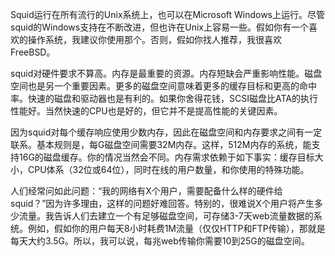 Squid运行在所有流行的Unix系统上，也可以在Microsoft Windows上运行。尽管squid的Windows支持在不断改进，但也许在Unix上容易一些。假如你有一个喜欢的操作系统，我建议你使用那个。否则，假如你找人推荐，我很喜欢FreeBSD。

squid对硬件要求不算高。内存是最重要的资源。内存短缺会严重影响性能。磁盘空间也是另一个重要因素。更多的磁盘空间意味着更多的缓存目标和更高的命中率。快速的磁盘和驱动器也是有利的。如果你舍得花钱，SCSI磁盘比ATA的执行性能好。当然快速的CPU也是好的，但它并不是提高性能的关键因素。

因为squid对每个缓存响应使用少数内存，因此在磁盘空间和内存要求之间有一定联系。基本规则是，每G磁盘空间需要32M内存。这样，512M内存的系统，能支持16G的磁盘缓存。你的情况当然会不同。内存需求依赖于如下事实：缓存目标大小，CPU体系（32位或64位），同时在线的用户数量，和你使用的特殊功能。

人们经常问如此问题：“我的网络有X个用户，需要配备什么样的硬件给squid？”因为许多理由，这样的问题好难回答。特别的，很难说X个用户将产生多少流量。我告诉人们去建立一个有足够磁盘空间，可存储3-7天web流量数据的系统。例如，假如你的用户每天8小时耗费1M流量（仅仅HTTP和FTP传输），那就是每天大约3.5G。所以，我可以说，每兆web传输你需要10到25G的磁盘空间。



 


